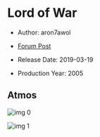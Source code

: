 # Lord of War

* Author: aron7awol

* [Forum Post](https://www.avsforum.com/threads/bass-eq-for-filtered-movies.2995212/post-57777494)

* Release Date: 2019-03-19
* Production Year: 2005

## Atmos

![img 0](https://i.imgur.com/VXLxY1x.jpg)

![img 1](https://i.imgur.com/6bpWj2C.jpg)

